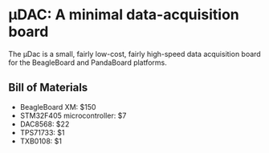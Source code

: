 # μDAC: A minimal data-acquisition board

The μDac is a small, fairly low-cost, fairly high-speed data
acquisition board for the BeagleBoard and PandaBoard platforms.

## Bill of Materials

  * BeagleBoard XM: $150
  * STM32F405 microcontroller: $7
  * DAC8568: $22
  * TPS71733: $1
  * TXB0108: $1

